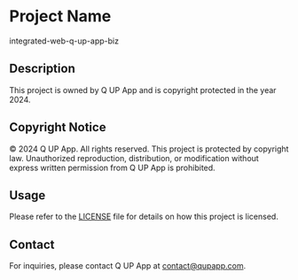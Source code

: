# Project Name

integrated-web-q-up-app-biz

## Description

This project is owned by Q UP App and is copyright protected in the year 2024.

## Copyright Notice

© 2024 Q UP App. All rights reserved. This project is protected by copyright law. Unauthorized reproduction, distribution, or modification without express written permission from Q UP App is prohibited.

## Usage

Please refer to the [LICENSE](LICENSE) file for details on how this project is licensed.

## Contact

For inquiries, please contact Q UP App at [contact@qupapp.com](mailto:contact@qupapp.com).
